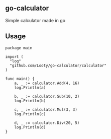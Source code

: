 ## go-calculator
Simple calculator made in go


## Usage
```golang
package main

import (
  "log"
  "github.com/Looty/go-calculator/calculator"
)

func main() {
	a, _ := calculator.Add(4, 16)
	log.Println(a)
	
	b, _ := calculator.Sub(10, 2)
	log.Println(b)
	
	c, _ := calculator.Mul(3, 3)
	log.Println(c)
	
	d, _ := calculator.Div(20, 5)
	log.Println(d)
}
```
